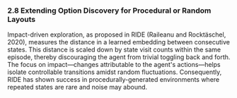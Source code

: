 ### 2.8 Extending Option Discovery for Procedural or Random Layouts

Impact-driven exploration, as proposed in RIDE (Raileanu and Rocktäschel, 2020), measures the distance in a learned embedding between consecutive states. This distance is scaled down by state visit counts within the same episode, thereby discouraging the agent from trivial toggling back and forth. The focus on impact—changes attributable to the agent's actions—helps isolate controllable transitions amidst random fluctuations. Consequently, RIDE has shown success in procedurally-generated environments where repeated states are rare and noise may abound.
